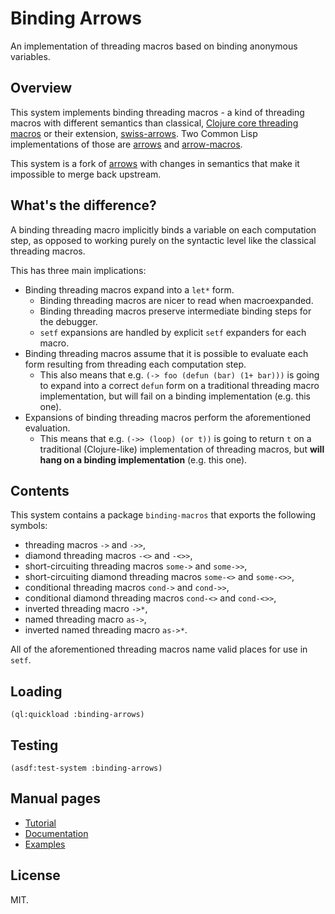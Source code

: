 # Binding Arrows

An implementation of threading macros based on binding anonymous variables.

## Overview

This system implements binding threading macros - a kind of threading macros with different semantics than classical, [Clojure core threading macros](https://clojure.org/guides/threading_macros) or their extension, [swiss-arrows](https://github.com/rplevy/swiss-arrows). Two Common Lisp implementations of those are [arrows](https://github.com/Harleqin/arrows) and [arrow-macros](https://github.com/hipeta/arrow-macros).

This system is a fork of [arrows](https://github.com/Harleqin/arrows) with changes in semantics that make it impossible to merge back upstream.

## What's the difference?

A binding threading macro implicitly binds a variable on each computation step, as opposed to working purely on the syntactic level like the classical threading macros.

This has three main implications:

* Binding threading macros expand into a `let*` form.
  * Binding threading macros are nicer to read when macroexpanded.
  * Binding threading macros preserve intermediate binding steps for the debugger.
  * `setf` expansions are handled by explicit `setf` expanders for each macro.
* Binding threading macros assume that it is possible to evaluate each form resulting from threading each computation step.
  * This also means that e.g. `(-> foo (defun (bar) (1+ bar)))` is going to expand into a correct `defun` form on a traditional threading macro implementation, but will fail on a binding implementation (e.g. this one).
* Expansions of binding threading macros perform the aforementioned evaluation.
  * This means that e.g. `(->> (loop) (or t))` is going to return `t` on a traditional (Clojure-like) implementation of threading macros, but **will hang on a binding implementation** (e.g. this one).


## Contents

This system contains a package `binding-macros` that exports the following symbols:

* threading macros `->` and `->>`,
* diamond threading macros `-<>` and `-<>>`,
* short-circuiting threading macros `some->` and `some->>`,
* short-circuiting diamond threading macros `some-<>` and `some-<>>`,
* conditional threading macros `cond->` and `cond->>`,
* conditional diamond threading macros `cond-<>` and `cond-<>>`,
* inverted threading macro `->*`,
* named threading macro `as->`,
* inverted named threading macro `as->*`.

All of the aforementioned threading macros name valid places for use in `setf`.

## Loading

`(ql:quickload :binding-arrows)`

## Testing

`(asdf:test-system :binding-arrows)`

## Manual pages

* [Tutorial](doc/TUTORIAL.md)
* [Documentation](doc/DOCUMENTATION.md)
* [Examples](doc/EXAMPLES.md)

## License

MIT.

